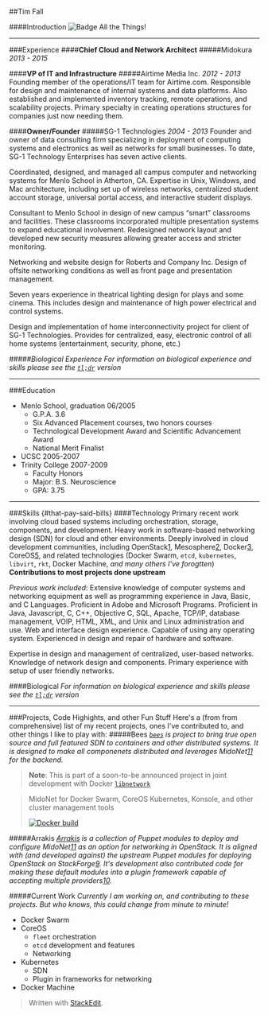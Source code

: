 ##Tim Fall

####Introduction
![Badge All the Things!](http://githubbadge.appspot.com/timfallmk)

----

###Experience
####**Chief Cloud and Network Architect**
#####Midokura  _2013 - 2015_ 

####**VP of IT and Infrastructure**
#####Airtime Media Inc.  _2012 - 2013_ 
Founding member of the operations/IT team for Airtime.com. Responsible for design and maintenance of internal systems and data platforms. Also established and implemented inventory tracking, remote operations, and scalability projects. Primary specialty in creating operations structures for companies just now needing them.

####**Owner/Founder**
#####SG-1 Technologies  _2004 - 2013_ 
Founder and owner of data consulting firm specializing in deployment of computing systems and electronics as well as networks for small businesses. To date, SG-1 Technology Enterprises has seven active clients.

Coordinated, designed, and managed all campus computer and networking systems for Menlo School in Atherton, CA. Expertise in Unix, Windows, and Mac architecture, including set up of wireless networks, centralized student account storage, universal portal access, and interactive student displays.

Consultant to Menlo School in design of new campus “smart” classrooms and facilities. These classrooms incorporated multiple presentation systems to expand educational involvement. Redesigned network layout and developed new security measures allowing greater access and stricter monitoring.

Networking and website design for Roberts and Company Inc. Design of offsite networking conditions as well as front page and presentation management.

Seven years experience in theatrical lighting design for plays and some cinema. This includes design and maintenance of high power electrical and control systems.

Design and implementation of home interconnectivity project for client of SG-1 Technologies. Provides for centralized, easy, electronic control of all home systems (entertainment, security, phone, etc.)

#####*Biological Experience*
*For information on biological experience and skills please see the [`tl;dr`][tl;dr] version*

-------
###Education
* Menlo School, graduation 06/2005
	* G.P.A. 3.6
	* Six Advanced Placement courses, two honors courses
	* Technological Development Award and Scientific Advancement Award
	* National Merit Finalist
* UCSC 2005-2007
* Trinity College 2007-2009
	* Faculty Honors
	* Major: B.S. Neuroscience
	* GPA: 3.75

---
###Skills {#that-pay-said-bills}
####Technology
Primary recent work involving cloud based systems including orchestration, storage, components, and development. Heavy work in software-based networking design (SDN) for cloud and other environments. Deeply involved in cloud development communities, including OpenStack[1], Mesosphere[2], Docker[3], CoreOS[5], and related technologies (Docker Swarm, `etcd`, `kubernetes`, `libvirt`, `rkt`, Docker Machine, *and many others I've forogtten*)
**Contributions to most projects done upstream**

*Previous work included*:
Extensive knowledge of computer systems and networking equipment as well as programming experience in Java, Basic, and C Languages. Proficient in Adobe and Microsoft Programs. Proficient in Java, Javascript, C, C++, Objective C, SQL, Apache, TCP/IP, database management, VOIP, HTML, XML, and Unix and Linux administration and use. Web and interface design experience. Capable of using any operating system. Experienced in design and repair of hardware and software.

Expertise in design and management of centralized, user-based networks. Knowledge of network design and components. Primary experience with setup of user friendly networks.

####Biological
*For information on biological experience and skills please see the [`tl;dr`][tl;dr] version*

------
###Projects, Code Highights, and other Fun Stuff
Here's a (from from comprehensive) list of my recent projects, ones I've contributed to, and other things I like to play with:
#####Bees
*[`bees`](https://github.com/midonet/bees) is project to bring true open source and full featured SDN to containers and other distributed systems. It is designed to make all componenets distributed and leverages MidoNet[11] for the backend.*

>**Note**: This is part of a soon-to-be announced project in joint development with Docker [`libnetwork`](https://blog.docker.com/2015/04/docker-networking-takes-a-step-in-the-right-direction-2/)


>MidoNet for Docker Swarm, CoreOS Kubernetes, Konsole, and other cluster management tools
>
>[![Docker build](http://dockeri.co/image/timfallmk/bees)](https://registry.hub.docker.com/u/timfallmk/bees)

#####Arrakis
*[Arrakis](https://github.com/midonet/arrakis) is a collection of Puppet modules to deploy and configure MidoNet[11] as an option for networking in OpenStack. It is aligned with (and developed against) the upstream Puppet modules for deploying OpenStack on StackForge[9]. It's development also contributed code for making these default modules into a plugin framework capable of accepting multiple providers[10].*

#####Current Work
*Currently I am working on, and contributing to these projects. But who knows, this could change from minute to minute!*

* Docker Swarm
* CoreOS
	* `fleet` orchestration
	* `etcd` development and features
	* Networking
* Kubernetes
	* SDN
	* Plugin in frameworks for networking
* Docker Machine


[1]:https://www.openstack.org/
[2]:https://mesosphere.com/
[3]:https://www.docker.com/
[4]:https://hub.docker.com/u/timfallmk/
[5]:https://coreos.com/
[6]:https://coreos.com/etcd/
[7]:http://kubernetes.io/
[tl;dr]:http://gist.github.io/something
[8]:https://github.com/midonet/bees
[9]:https://github.com/stackforge
[10]:https://github.com/stackforge/networking-midonet
[11]:http://midonet.org/

> Written with [StackEdit](https://stackedit.io/).